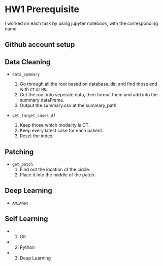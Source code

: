 # HW1 Prerequisite

I worked on each task by using jupyter notebook, with the corresponding name.

## Github account setup 

## Data Cleaning

* `data_summary`
   1. Go through all the root based on database_dir, and find those end with `CT` or `MR`.
   2. Cut the root into seperate data, then format them and add into the summary dataFrame.
   3. Output the summary.csv at the summary_path

* `get_target_cases_df`
   1. Keep those which modality is CT.
   2. Keep every latest case for each patient.
   3. Reset the index.

## Patching

* `get_patch`
   1. Find out the location of the circle.
   2. Place it into the middle of the patch.

## Deep Learning

* `AMIANet`

## Self Learning

* 1. Git
* 2. Python
* 3. Deep Learning

